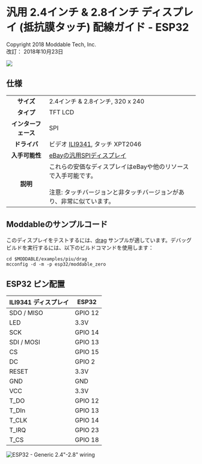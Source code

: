 # 汎用 2.4インチ & 2.8インチ ディスプレイ (抵抗膜タッチ) 配線ガイド - ESP32
Copyright 2018 Moddable Tech, Inc.<BR>
改訂： 2018年10月23日

![](./images/spi-touch-display.jpg)

## 仕様

| | |
| :---: | :--- |
| **サイズ** | 2.4インチ & 2.8インチ, 320 x 240
| **タイプ** | TFT LCD
| **インターフェース** | SPI
| **ドライバ** | ビデオ [ILI9341](../../documentation/drivers/ili9341/ili9341.md), タッチ XPT2046
| **入手可能性** | [eBayの汎用SPIディスプレイ](https://www.ebay.com/sch/i.html?_odkw=spi+display+2.4&_osacat=0&_from=R40&_trksid=p2045573.m570.l1313.TR0.TRC0.H0.Xspi+display+2.4+touch.TRS0&_nkw=spi+display+2.4+touch&_sacat=0)
| **説明** | これらの安価なディスプレイはeBayや他のリソースで入手可能です。<BR><BR>注意: タッチバージョンと非タッチバージョンがあり、非常に似ています。


## Moddableのサンプルコード

このディスプレイをテストするには、[drag](../../examples/piu/drag/) サンプルが適しています。デバッグビルドを実行するには、以下のビルドコマンドを使用します：

```
cd $MODDABLE/examples/piu/drag
mcconfig -d -m -p esp32/moddable_zero
```

## ESP32 ピン配置

| ILI9341 ディスプレイ | ESP32 |
| --- | --- |
| SDO / MISO | GPIO 12  |
| LED | 3.3V |
| SCK | GPIO 14 |
| SDI / MOSI | GPIO 13 |
| CS | GPIO 15 |
| DC | GPIO 2 |
| RESET | 3.3V |
| GND | GND |
| VCC | 3.3V |
| T_DO | GPIO 12 |
| T_DIn | GPIO 13 |
| T_CLK | GPIO 14 |
| T_IRQ | GPIO 23 |
| T_CS | GPIO 18 |

![ESP32 - Generic 2.4"-2.8" wiring](images/ESP32+display-wiring2.png)
